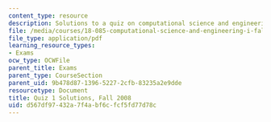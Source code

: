 ```yaml
---
content_type: resource
description: Solutions to a quiz on computational science and engineering.
file: /media/courses/18-085-computational-science-and-engineering-i-fall-2008/d567df97432a7f4abf6cfcf5fd77d78c_q118085f03sol.pdf
file_type: application/pdf
learning_resource_types:
- Exams
ocw_type: OCWFile
parent_title: Exams
parent_type: CourseSection
parent_uid: 9b478d87-1396-5227-2cfb-83235a2e9dde
resourcetype: Document
title: Quiz 1 Solutions, Fall 2008
uid: d567df97-432a-7f4a-bf6c-fcf5fd77d78c
---
```

